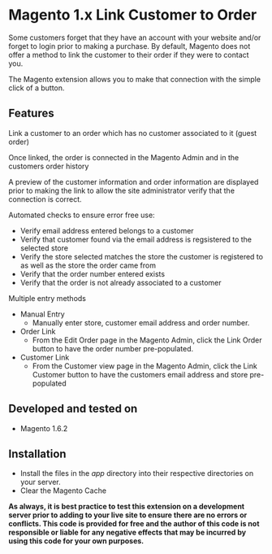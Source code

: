 # Magento 1.x Link Customer to Order

Some customers forget that they have an account with your website and/or forget to login prior to making a purchase.  By default, Magento does not offer a method to link the customer to their order if they were to contact you.

The Magento extension allows you to make that connection with the simple click of a button.

## Features
Link a customer to an order which has no customer associated to it (guest order)

Once linked, the order is connected in the Magento Admin and in the customers order history

A preview of the customer information and order information are displayed prior to making the link to allow the site administrator verify that the connection is correct.

Automated checks to ensure error free use:
- Verify email address entered belongs to a customer
- Verify that customer found via the email address is regsistered to the selected store
- Verify the store selected matches the store the customer is registered to as well as the store the order came from
- Verify that the order number entered exists
- Verify that the order is not already associated to a customer

Multiple entry methods
- Manual Entry
  - Manually enter store, customer email address and order number.
- Order Link
  - From the Edit Order page in the Magento Admin, click the Link Order button to have the order number pre-populated.
- Customer Link
  - From the Customer view page in the Magento Admin, click the Link Customer button to have the customers email address and store pre-populated


## Developed and tested on
- Magento 1.6.2

## Installation
- Install the files in the *app* directory into their respective directories on your server.
- Clear the Magento Cache

**As always, it is best practice to test this extension on a development server prior to adding to your live site to ensure there are no errors or conflicts.  This code is provided for free and the author of this code is not responsible or liable for any negative effects that may be incurred by using this code for your own purposes.**